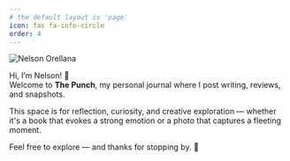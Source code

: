 ```yaml
---
# the default layout is 'page'
icon: fas fa-info-circle
order: 4
---
```


![Nelson Orellana](/assets/img/41057F08-791D-447E-BE74-CBC1AA494E79_1_105_c.jpeg)

Hi, I’m Nelson! 👋  
Welcome to **The Punch**, my personal journal where I post writing, reviews, and snapshots.

This space is for reflection, curiosity, and creative exploration — whether it's a book that evokes a strong emotion or a photo that captures a fleeting moment.

Feel free to explore — and thanks for stopping by. 🌱
